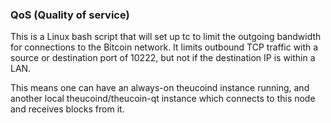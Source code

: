 ### QoS (Quality of service) ###

This is a Linux bash script that will set up tc to limit the outgoing bandwidth for connections to the Bitcoin network. It limits outbound TCP traffic with a source or destination port of 10222, but not if the destination IP is within a LAN.

This means one can have an always-on theucoind instance running, and another local theucoind/theucoin-qt instance which connects to this node and receives blocks from it.

